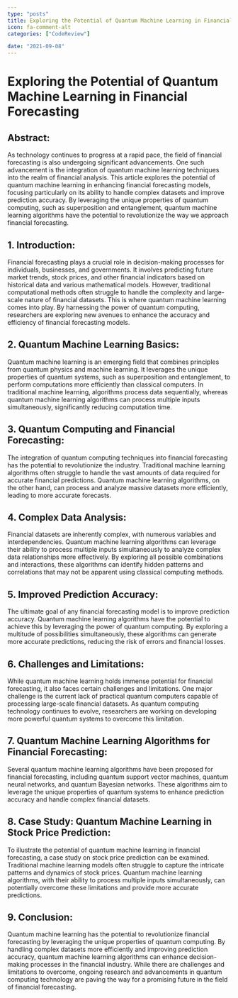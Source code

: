```yaml
---
type: "posts"
title: Exploring the Potential of Quantum Machine Learning in Financial Forecasting
icon: fa-comment-alt
categories: ["CodeReview"]

date: "2021-09-08"
---
```




# Exploring the Potential of Quantum Machine Learning in Financial Forecasting

## Abstract:
As technology continues to progress at a rapid pace, the field of financial forecasting is also undergoing significant advancements. One such advancement is the integration of quantum machine learning techniques into the realm of financial analysis. This article explores the potential of quantum machine learning in enhancing financial forecasting models, focusing particularly on its ability to handle complex datasets and improve prediction accuracy. By leveraging the unique properties of quantum computing, such as superposition and entanglement, quantum machine learning algorithms have the potential to revolutionize the way we approach financial forecasting.

## 1. Introduction:
Financial forecasting plays a crucial role in decision-making processes for individuals, businesses, and governments. It involves predicting future market trends, stock prices, and other financial indicators based on historical data and various mathematical models. However, traditional computational methods often struggle to handle the complexity and large-scale nature of financial datasets. This is where quantum machine learning comes into play. By harnessing the power of quantum computing, researchers are exploring new avenues to enhance the accuracy and efficiency of financial forecasting models.

## 2. Quantum Machine Learning Basics:
Quantum machine learning is an emerging field that combines principles from quantum physics and machine learning. It leverages the unique properties of quantum systems, such as superposition and entanglement, to perform computations more efficiently than classical computers. In traditional machine learning, algorithms process data sequentially, whereas quantum machine learning algorithms can process multiple inputs simultaneously, significantly reducing computation time.

## 3. Quantum Computing and Financial Forecasting:
The integration of quantum computing techniques into financial forecasting has the potential to revolutionize the industry. Traditional machine learning algorithms often struggle to handle the vast amounts of data required for accurate financial predictions. Quantum machine learning algorithms, on the other hand, can process and analyze massive datasets more efficiently, leading to more accurate forecasts.

## 4. Complex Data Analysis:
Financial datasets are inherently complex, with numerous variables and interdependencies. Quantum machine learning algorithms can leverage their ability to process multiple inputs simultaneously to analyze complex data relationships more effectively. By exploring all possible combinations and interactions, these algorithms can identify hidden patterns and correlations that may not be apparent using classical computing methods.

## 5. Improved Prediction Accuracy:
The ultimate goal of any financial forecasting model is to improve prediction accuracy. Quantum machine learning algorithms have the potential to achieve this by leveraging the power of quantum computing. By exploring a multitude of possibilities simultaneously, these algorithms can generate more accurate predictions, reducing the risk of errors and financial losses.

## 6. Challenges and Limitations:
While quantum machine learning holds immense potential for financial forecasting, it also faces certain challenges and limitations. One major challenge is the current lack of practical quantum computers capable of processing large-scale financial datasets. As quantum computing technology continues to evolve, researchers are working on developing more powerful quantum systems to overcome this limitation.

## 7. Quantum Machine Learning Algorithms for Financial Forecasting:
Several quantum machine learning algorithms have been proposed for financial forecasting, including quantum support vector machines, quantum neural networks, and quantum Bayesian networks. These algorithms aim to leverage the unique properties of quantum systems to enhance prediction accuracy and handle complex financial datasets.

## 8. Case Study: Quantum Machine Learning in Stock Price Prediction:
To illustrate the potential of quantum machine learning in financial forecasting, a case study on stock price prediction can be examined. Traditional machine learning models often struggle to capture the intricate patterns and dynamics of stock prices. Quantum machine learning algorithms, with their ability to process multiple inputs simultaneously, can potentially overcome these limitations and provide more accurate predictions.

## 9. Conclusion:
Quantum machine learning has the potential to revolutionize financial forecasting by leveraging the unique properties of quantum computing. By handling complex datasets more efficiently and improving prediction accuracy, quantum machine learning algorithms can enhance decision-making processes in the financial industry. While there are challenges and limitations to overcome, ongoing research and advancements in quantum computing technology are paving the way for a promising future in the field of financial forecasting.
